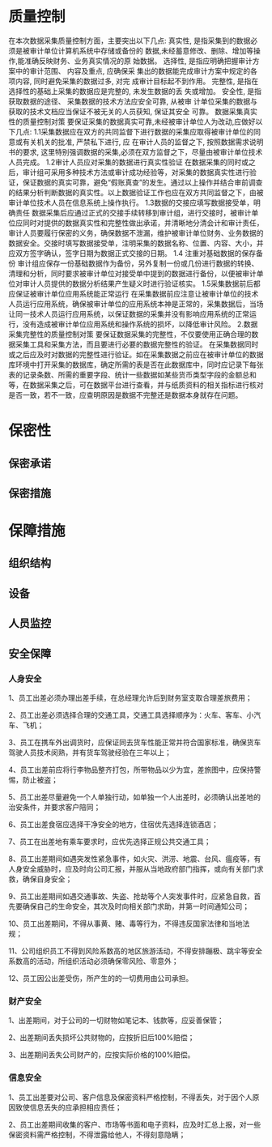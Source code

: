 # 质量控制
在本次数据采集质量控制方面，主要突出以下几点:
真实性, 是指采集到的数据必须是被审计单位计算机系统中存储或备份的 数据,未经蓄意修改、删除、增加等操作,能准确反映财务、业务真实情况的原 始数据。
选择性, 是指应明确把握审计方案中的审计范围、 内容及重点, 应确保采 集出的数据能完成审计方案中规定的各项内容, 同时避免采集的数据过多, 对完 成审计目标起不到作用。
完整性, 是指在选择性的基础上采集的数据应是完整的, 未发生数据的丢 失或增加。
安全性, 是指获取数据的途径、 采集数据的技术方法应安全可靠, 从被审 计单位采集的数据与获取的技术文档应当保证不被无关的人员获知, 保证其安全 可靠。
数据采集真实性的质量控制对策
要保证采集的数据真实可靠,未经被审计单位人为改动,应做好以下几点: 
1.1采集数据应在双方的共同监督下进行数据的采集应取得被审计单位的同意或有关机关的批准, 严禁私下进行, 应 在审计人员的监督之下, 按照数据需求说明书的要求, 这里特别强调数据的采集,必须在双方监督之下，尽量由被审计单位技术人员完成。
1.2审计人员应对采集的数据进行真实性验证
在数据采集的同时或之后，审计组可采用多种技术方法或审计成功经验等，对采集的数据真实性进行验证，保证数据的真实可靠，避免“假账真查”的发生。通过以上操作并结合审前调查的结果分析判断数据的真实性。以上数据验证工作也应在双方共同监督之下，由被审计单位技术人员在信息系统上操作执行。
1.3数据的交接应填写数据接受单，明确责任
数据采集后应通过正式的交接手续转移到审计组，进行交接时，被审计单位应同时对提供的数据真实性和完整性做出承诺，并清晰地分清会计和审计责任，审计人员要履行保密的义务，确保数据不泄漏，维护被审计单位财务、业务数据的数据安全。交接时填写数据接受单，注明采集的数据名称、位置、内容、大小，并应双方签字确认，签字日期为数据正式交接的日期。
1.4 注重对基础数据的保存备份
审计组应保存一份基础数据作为备份，另外复制一份或几份进行数据的转换、清理和分析，同时要求被审计单位对接受单中提到的数据进行备份，以便被审计单位对审计人员提供的数据分析结果产生疑义时进行验证核实。
1.5采集数据前后都应保证被审计单位应用系统能正常运行
在采集数据前应注意让被审计单位的技术人员运行应用系统，确保被审计单位的应用系统本神是正常的，采集数据后，当场让同一技术人员运行应用系统，以保证数据的采集并没有影响应用系统的正常运行，没有造成被审计单位应用系统和操作系统的损坏，以降低审计风险。
2.数据采集完整性的质量控制对策
要保证数据采集的完整性，不仅要使用正确合理的数据采集工具和采集方法，而且要进行必要的数据完整性的验证。
在采集数据同时或之后应及时对数据的完整性进行验证。如在采集数据之前应在被审计单位的数据库环境中打开采集的数据库，确定所需的表是否在此数据库中，同时应记录下每张表的记录条数、所需的重要字段、统计一些数据如某些货币类型字段的金额总和等，在数据采集之后，可在数据平台进行查看，并与纸质资料的相关指标进行核对是否一致，若不一致，应查明原因是数据不完整还是数据本身就存在问题。
# 保密性
## 保密承诺

## 保密措施

# 保障措施
## 组织结构
## 设备
## 人员监控
## 安全保障
### 人身安全

1、员工出差必须办理出差手续，在总经理允许后到财务室支取合理差旅费用；

2、员工出差必须选择合理的交通工具，交通工具选择顺序为：火车、客车、小汽车、飞机；

3、员工在携车外出调货时，应保证同去货车性能正常并符合国家标准，确保货车驾驶人员技术闵熟，并有货车驾驶经验在三年以上；

4、员工出差前应将行李物品整齐打包，所带物品以少为宜，差旅图中，应保持警惕，防止被盗；

5、员工出差尽量避免一个人单独行动，如单独一个人出差时，必须确认出差地的治安条件，并要求客户陪同；

6、员工出差食宿应选择干净安全的地方，住宿优先选择连锁酒店；

7、员工在出差地有乘车要求时，应优先选择正规公共交通工具；

8、员工出差期间如遇突发性紧急事件，如火灾、洪涝、地震、台风、瘟疫等，有人身安全威胁时，应及时向公司汇报，并服从当地政府部门指挥，或向有关部门求救，确保自身安全；

9、员工出差期间如遇交通事故、失盗、抢劫等个人突发事件时，应紧急自救，首先要确保自己的生命安全，其次及时向相关部门求助，并第一时间通知公司；

10、员工出差期间，不得从事黄、赌、毒等行为，不得违反国家法律和当地法规；

11、公司组织员工不得到风险系数高的地区旅游活动，不得安排蹦极、跳伞等安全系数高的活动，所组织活动必须确保零风险、零意外；

12、员工因公出差受伤，所产生的的一切费用由公司承担。

###  财产安全
1、出差期间，对于公司的一切财物如笔记本、钱款等，应妥善保管；

2、出差期间丢失损坏公共财物的，应按折旧后100%赔偿；

3、出差期间丢失公司财产的，应按实际价格的100%赔偿。

### 信息安全
1、员工出差要对公司、客户信息及保密资料严格控制，不得丢失，对于因个人原因致使信息丢失的应承担相应责任；

2、员工出差期间收集的客户、市场等书面和电子资料，应及时汇总上报，对一些保密资料需严格控制，不得泄露给他人，不得刻意隐瞒；
